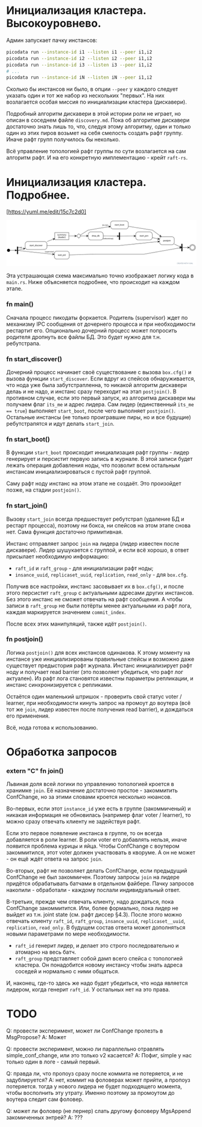 # Инициализация кластера. Высокоуровнево.

Админ запускает пачку инстансов:

```sh
picodata run --instance-id i1 --listen i1 --peer i1,i2
picodata run --instance-id i2 --listen i2 --peer i1,i2
picodata run --instance-id i3 --listen i3 --peer i1,i2
# ...
picodata run --instance-id iN --listen iN --peer i1,i2
```

Сколько бы инстансов ни было, в опции `--peer` у каждого следует указать один и тот же набор из нескольких "первых". На них возлагается особая миссия по инициализации кластера (дискавери).

Подробный алгоритм дискавери в этой истории роли не играет, но описан в соседнем файле `discovery.md`. Пока об алгоритме дискавери достаточно знать лишь то, что, следуя этому алгоритму, один и только один из этих пиров возьмет на себя смелость создать рафт группу. Иначе рафт групп получилось бы неколько.

Всё управление топологией рафт группы по сути возлагается на сам алгоритм рафт. И на его конкретную имплементацию - крейт `raft-rs`.

# Инициализация кластера. Подробнее.

[https://yuml.me/edit/15c7c2d0]

![main.rs](main_run.svg "main.rs control flow")

Эта устрашающая схема максимально точно изображает логику кода в `main.rs`. Ниже объясняется подробнее, что происходит на каждом этапе.

### fn main()

Сначала процесс пикодаты форкается. Родитель (supervisor) ждет по механизму IPC сообщения от дочернего процесса и при необходимости рестартит его. Опционально дочерний процесс может попросить родителя дропнуть все файлы БД. Это будет нужно для т.н. ребутстрапа.

### fn start_discover()

Дочерний процесс начинает своё существование с вызова `box.cfg()` и вызова функции `start_discover`.
Если вдруг из спейсов обнаруживается, что нода уже была забутстрапленна, то никакой алгоритм дискавери делаь и не надо, и инстанс сразу переходит на этап `postjoin()`. В противном случае, если это первый запуск, из алгоритма дискавери мы получаем флаг `its_me` и адрес лидера. Сам лидер (единственный `its_me == true`) выполняет `start_boot`, после чего выполняет `postjoin()`. Остальные инстансы (не только проигравшие пиры, но и все будущие) ребутстрапятся и идут делать `start_join`.


### fn start_boot()

В функции `start_boot` происходит инициализация рафт группы - лидер генерирует и персистит первую запись в журнале. В этой записи будет лежать операция добавления ноды, что позволит всем остальным инстансам инициализироваться с пустой рафт группой.

Саму рафт ноду инстанс на этом этапе не создаёт. Это произойдет позже, на стадии `postjoin()`.

### fn start_join()

Вызову `start_join` всегда предшествует ребутстрап (удаление БД и рестарт процесса), поэтому ни бокса, ни спейсов на этом этапе снова нет. Сама функция достаточно примитивная.

Инстанс отправляет запрос `join` на лидера (лидер известен после дискавери). Лидер шушукается с группой, и если всё хорошо, в ответ присылает необходимую информацию:
- `raft_id` и `raft_group` - для инициализации рафт ноды;
- `insance_uuid`, `replicaset_uuid`, `replication`, `read_only` - для `box.cfg`.

Получив все настройки, инстанс засовывает их в `box.cfg()`, и после этого персистит `raft_group` с актуальными адресами других инстансов. Без этого инстанс не сможет отвечать на рафт сообщения. А чтобы записи в `raft_group` не были потёрты менее актуальными из рафт лога, каждая маркируется значением `commit_index`.

После всех этих манипуляций, также идёт `postjoin()`.

### fn postjoin()

Логика `postjoin()` для всех инстансов одинакова. К этому моменту на инстансе уже инициализированы правильные спейсы и возможно даже существует предыстория рафт журнала. Инстанс инициализирует рафт ноду и получает read barrier (это позволяет убедиться, что рафт лог актуален). Из рафт лога становятся известны параметры репликации, и инстанс синхронизируется с репликами.

Остаётся один маленький штришок - проверить свой статус voter / learner, при необходимости кинуть запрос на промоут до воутера (всё тот же `join`, лидер известен после получения read barrier), и дождаться его применения.

Всё, нода готова к использованию.

# Обработка запросов

### extern "C" fn join()

Львиная доля всей логики по управлению топологией кроется в хранимке `join`. Её назначение достаточно простое - закоммитить ConfChange, но за этими словами кроется несколько нюансов.

Во-первых, если этот `instance_id` уже есть в группе (закоммиченый) и никакая информация не обновилась (например флаг voter / learner), то можно сразу отвечать клиенту не задействуя рафт.

Если это первое появление инстанса в группе, то он всегда добавляется в роли learner. В роли voter его добавлять нельзя, иначе появится проблема курицы и яйца. Чтобы ConfChange с воутером закоммитился, этот voter должен участвовать в кворуме. А он не может - он ещё ждёт ответа на запрос `join`.

Во-вторых, рафт не позволяет делать ConfChange, если предыдущий ConfChange не был закоммичен. Поэтому запросы `join` на лидере придётся обрабатывать батчами в отдельном файбере. Пачку запросов накопили - обработали - каждому послали индивидуальный ответ.

В-третьих, прежде чем отвечать клиенту, надо дождаться, пока ConfChange закоммитится. Или, более формально, пока лидер не выйдет из т.н. joint state (см. рафт диссер §4.3). После этого можно отвечать клиенту `raft_id`, `raft_group`, `insance_uuid`, `replicaset__uuid`, `replication`, `read_only`. В будущем состав ответа может дополняться новыми параметрами по мере необходимости.

- `raft_id` генерит лидер, и делает это строго последовательно и атомарно на весь батч.
- `raft_group` представляет собой дамп всего спейса с топологией кластера. Он понадобится новому инстансу чтобы знать адреса соседей и нормально с ними общаться.

И, наконец, где-то здесь же надо будет убедиться, что нода является лидером, когда генерит `raft_id`. У остальных нет на это права.

# TODO

Q: провести эксперимент, может ли ConfChange пролезть в MsgPropose?
A: Может

Q: провести эксперимент, можно ли параллельно отравлять simple_conf_change, или это только v2 касается?
A: Пофиг, simple у нас только один в логе - самый первый.

Q: правда ли, что пропоуз сразу после коммита не потеряется, и не задублируется?
A: нет, коммит на фоловерах может прийти, а пропоуз потеряется. тогда у нового лидера не будет подходящего момента, чтобы восполнить эту утрату.  Именно поэтому за промоутом до воутера следит сам фоловер.

Q: может ли фоловер (не лернер) слать другому фоловеру MgsAppend закомиченных энтрей?
A: ???
